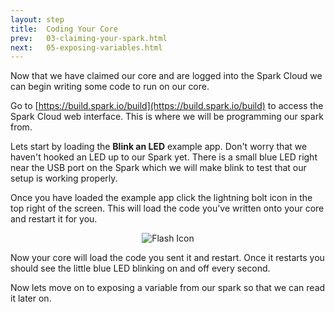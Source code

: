 ```yaml
---
layout: step
title:  Coding Your Core
prev:   03-claiming-your-spark.html
next:   05-exposing-variables.html
---
```


Now that we have claimed our core and are logged into the Spark Cloud we can
begin writing some code to run on our core.

Go to [https://build.spark.io/build](https://build.spark.io/build) to access the
Spark Cloud web interface.  This is where we will be programming our spark from.

Lets start by loading the __Blink an LED__ example app.  Don't worry that we
haven't hooked an LED up to our Spark yet.  There is a small blue LED right near
the USB port on the Spark which we will make blink to test that our setup is
working properly.

Once you have loaded the example app click the lightning bolt icon in the top
right of the screen.  This will load the code you've written onto your core and
restart it for you.

<div style="text-align:center">
  <img src="{{ site.baseurl }}/assets/img/flash.png" alt="Flash Icon">
</div>

Now your core will load the code you sent it and restart.  Once it restarts you
should see the little blue LED blinking on and off every second.

Now lets move on to exposing a variable from our spark so that we can read it
later on.
